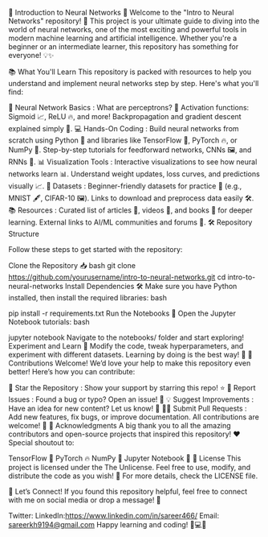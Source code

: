 🧠 Introduction to Neural Networks 🌟
Welcome to the "Intro to Neural Networks" repository! 🚀 This project is your ultimate guide to diving into the world of neural networks, one of the most exciting and powerful tools in modern machine learning and artificial intelligence. Whether you're a beginner or an intermediate learner, this repository has something for everyone! 💡✨

📚 What You'll Learn
This repository is packed with resources to help you understand and implement neural networks step by step. Here's what you'll find:

🧠 Neural Network Basics :
What are perceptrons? 🤔
Activation functions: Sigmoid 📈, ReLU 🔥, and more!
Backpropagation and gradient descent explained simply 🔄.
💻 Hands-On Coding :
Build neural networks from scratch using Python 🐍 and libraries like TensorFlow 🦾, PyTorch 🔥, or NumPy 🧮.
Step-by-step tutorials for feedforward networks, CNNs 🖼️, and RNNs 🔄.
📊 Visualization Tools :
Interactive visualizations to see how neural networks learn 📊.
Understand weight updates, loss curves, and predictions visually 📈.
📂 Datasets :
Beginner-friendly datasets for practice 📂 (e.g., MNIST 🖋️, CIFAR-10 🖼️).
Links to download and preprocess data easily 🛠️.
📚 Resources :
Curated list of articles 📰, videos 🎥, and books 📖 for deeper learning.
External links to AI/ML communities and forums 👥.
🛠️ Repository Structure

Follow these steps to get started with the repository:

Clone the Repository 📥
bash
git clone https://github.com/yourusername/intro-to-neural-networks.git
cd intro-to-neural-networks
Install Dependencies 🛠️
Make sure you have Python installed, then install the required libraries:
bash

pip install -r requirements.txt
Run the Notebooks 📓
Open the Jupyter Notebook tutorials:
bash

jupyter notebook
Navigate to the notebooks/ folder and start exploring!
Experiment and Learn 🧪
Modify the code, tweak hyperparameters, and experiment with different datasets. Learning by doing is the best way! 🎯
🤝 Contributions Welcome!
We’d love your help to make this repository even better! Here’s how you can contribute:

🌟 Star the Repository : Show your support by starring this repo! ⭐
🐛 Report Issues : Found a bug or typo? Open an issue! 📝
💡 Suggest Improvements : Have an idea for new content? Let us know! 💬
👨‍💻 Submit Pull Requests : Add new features, fix bugs, or improve documentation. All contributions are welcome! 🙌
📢 Acknowledgments
A big thank you to all the amazing contributors and open-source projects that inspired this repository! ❤️ Special shoutout to:

TensorFlow 🦾
PyTorch 🔥
NumPy 🧮
Jupyter Notebook 📓
📜 License
This project is licensed under the The Unlicense. Feel free to use, modify, and distribute the code as you wish! 📄
For more details, check the LICENSE file.

🌟 Let’s Connect!
If you found this repository helpful, feel free to connect with me on social media or drop a message! 💌

Twitter: 
LinkedIn:https://www.linkedin.com/in/sareer466/
Email: sareerkh9194@gmail.com
Happy learning and coding! 🧠💻✨

